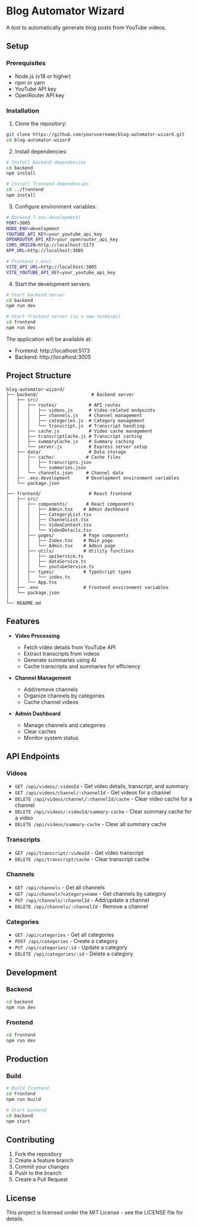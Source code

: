 # Blog Automator Wizard

A tool to automatically generate blog posts from YouTube videos.

## Setup

### Prerequisites
- Node.js (v18 or higher)
- npm or yarn
- YouTube API key
- OpenRouter API key

### Installation

1. Clone the repository:
```bash
git clone https://github.com/yourusername/blog-automator-wizard.git
cd blog-automator-wizard
```

2. Install dependencies:
```bash
# Install backend dependencies
cd backend
npm install

# Install frontend dependencies
cd ../frontend
npm install
```

3. Configure environment variables:
```bash
# Backend (.env.development)
PORT=3005
NODE_ENV=development
YOUTUBE_API_KEY=your_youtube_api_key
OPENROUTER_API_KEY=your_openrouter_api_key
CORS_ORIGIN=http://localhost:5173
APP_URL=http://localhost:3005

# Frontend (.env)
VITE_API_URL=http://localhost:3005
VITE_YOUTUBE_API_KEY=your_youtube_api_key
```

4. Start the development servers:
```bash
# Start backend server
cd backend
npm run dev

# Start frontend server (in a new terminal)
cd frontend
npm run dev
```

The application will be available at:
- Frontend: http://localhost:5173
- Backend: http://localhost:3005

## Project Structure

```
blog-automator-wizard/
├── backend/                    # Backend server
│   ├── src/
│   │   ├── routes/            # API routes
│   │   │   ├── videos.js      # Video-related endpoints
│   │   │   ├── channels.js    # Channel management
│   │   │   ├── categories.js  # Category management
│   │   │   └── transcript.js  # Transcript handling
│   │   ├── cache.js           # Video cache management
│   │   ├── transcriptCache.js # Transcript caching
│   │   ├── summaryCache.js    # Summary caching
│   │   └── server.js          # Express server setup
│   ├── data/                  # Data storage
│   │   ├── cache/            # Cache files
│   │   │   ├── transcripts.json
│   │   │   └── summaries.json
│   │   └── channels.json     # Channel data
│   ├── .env.development      # Development environment variables
│   └── package.json
│
├── frontend/                  # React frontend
│   ├── src/
│   │   ├── components/       # React components
│   │   │   ├── Admin.tsx    # Admin dashboard
│   │   │   ├── CategoryList.tsx
│   │   │   ├── ChannelList.tsx
│   │   │   ├── VideoContent.tsx
│   │   │   └── VideoDetails.tsx
│   │   ├── pages/           # Page components
│   │   │   ├── Index.tsx    # Main page
│   │   │   └── Admin.tsx    # Admin page
│   │   ├── utils/           # Utility functions
│   │   │   ├── apiService.ts
│   │   │   ├── dataService.ts
│   │   │   └── youtubeService.ts
│   │   ├── types/           # TypeScript types
│   │   │   └── index.ts
│   │   └── App.tsx
│   ├── .env                 # Frontend environment variables
│   └── package.json
│
└── README.md
```

## Features

- **Video Processing**
  - Fetch video details from YouTube API
  - Extract transcripts from videos
  - Generate summaries using AI
  - Cache transcripts and summaries for efficiency

- **Channel Management**
  - Add/remove channels
  - Organize channels by categories
  - Cache channel videos

- **Admin Dashboard**
  - Manage channels and categories
  - Clear caches
  - Monitor system status

## API Endpoints

### Videos
- `GET /api/videos/:videoId` - Get video details, transcript, and summary
- `GET /api/videos/channel/:channelId` - Get videos for a channel
- `DELETE /api/videos/channel/:channelId/cache` - Clear video cache for a channel
- `DELETE /api/videos/:videoId/summary-cache` - Clear summary cache for a video
- `DELETE /api/videos/summary-cache` - Clear all summary cache

### Transcripts
- `GET /api/transcript/:videoId` - Get video transcript
- `DELETE /api/transcript/cache` - Clear transcript cache

### Channels
- `GET /api/channels` - Get all channels
- `GET /api/channels?category=name` - Get channels by category
- `PUT /api/channels/:channelId` - Add/update a channel
- `DELETE /api/channels/:channelId` - Remove a channel

### Categories
- `GET /api/categories` - Get all categories
- `POST /api/categories` - Create a category
- `PUT /api/categories/:id` - Update a category
- `DELETE /api/categories/:id` - Delete a category

## Development

### Backend
```bash
cd backend
npm run dev
```

### Frontend
```bash
cd frontend
npm run dev
```

## Production

### Build
```bash
# Build frontend
cd frontend
npm run build

# Start backend
cd backend
npm start
```

## Contributing

1. Fork the repository
2. Create a feature branch
3. Commit your changes
4. Push to the branch
5. Create a Pull Request

## License

This project is licensed under the MIT License - see the LICENSE file for details.

